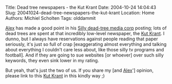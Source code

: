 Title: Dead tree newspapers - the Kut Krant
Date: 2004-10-24 14:04:43
Slug: 20041024-dead-tree-newspapers-the-kut-krant
Location: Home
Authors: Michiel Scholten
Tags: olddammit

<p><a href="http://alextreme.org/">Alex</a> has made a good point in his <a href="http://www.alextreme.org/drupal/?q=node/view/271">Silly dead-tree media corp</a> posting; lots of dead trees are spent at that incredibly low-level newspaper, the <a href="http://www.telegraaf.nl/">Kut Krant</a>. I dunno, but I always have reservations against people reading that paper seriously, it's just so full of crap [exaggerating almost everything and talking about everything I couldn't care less about, like those silly tv programs and football]. And if they are going to sue websites [or whoever] over such silly keywords, they even sink lower in my rating.</p>
<p>But yeah, that's just the two of us. If you share my [and <a href="http://alextreme.org/">Alex</a>'] opinion, please link to this <a href="http://www.telegraaf.nl/">Kut Krant</a> in this kindly way ;)</p>